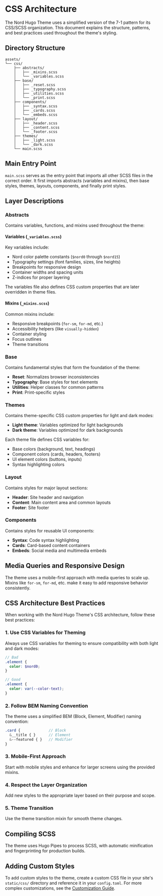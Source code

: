 # CSS Architecture

The Nord Hugo Theme uses a simplified version of the 7-1 pattern for its CSS/SCSS organization. This document explains the structure, patterns, and best practices used throughout the theme's styling.

## Directory Structure

```
assets/
└── css/
    ├── abstracts/
    │   ├── _mixins.scss
    │   └── _variables.scss
    ├── base/
    │   ├── _reset.scss
    │   ├── _typography.scss
    │   ├── _utilities.scss
    │   └── _print.scss
    ├── components/
    │   ├── _syntax.scss
    │   ├── _cards.scss
    │   └── _embeds.scss
    ├── layout/
    │   ├── _header.scss
    │   ├── _content.scss
    │   └── _footer.scss
    ├── themes/
    │   ├── _light.scss
    │   └── _dark.scss
    └── main.scss
```

## Main Entry Point

`main.scss` serves as the entry point that imports all other SCSS files in the correct order. It first imports abstracts (variables and mixins), then base styles, themes, layouts, components, and finally print styles.

## Layer Descriptions

### Abstracts

Contains variables, functions, and mixins used throughout the theme:

#### Variables (`_variables.scss`)

Key variables include:
- Nord color palette constants (`$nord0` through `$nord15`)
- Typography settings (font families, sizes, line heights)
- Breakpoints for responsive design
- Container widths and spacing units
- Z-indices for proper layering

The variables file also defines CSS custom properties that are later overridden in theme files.

#### Mixins (`_mixins.scss`)

Common mixins include:
- Responsive breakpoints (`for-sm`, `for-md`, etc.)
- Accessibility helpers (like `visually-hidden`)
- Container styling
- Focus outlines
- Theme transitions

### Base

Contains fundamental styles that form the foundation of the theme:

- **Reset**: Normalizes browser inconsistencies
- **Typography**: Base styles for text elements
- **Utilities**: Helper classes for common patterns
- **Print**: Print-specific styles

### Themes

Contains theme-specific CSS custom properties for light and dark modes:

- **Light theme**: Variables optimized for light backgrounds
- **Dark theme**: Variables optimized for dark backgrounds

Each theme file defines CSS variables for:
- Base colors (background, text, headings)
- Component colors (cards, headers, footers)
- UI element colors (buttons, inputs)
- Syntax highlighting colors

### Layout

Contains styles for major layout sections:

- **Header**: Site header and navigation
- **Content**: Main content area and common layouts
- **Footer**: Site footer

### Components

Contains styles for reusable UI components:

- **Syntax**: Code syntax highlighting
- **Cards**: Card-based content containers
- **Embeds**: Social media and multimedia embeds

## Media Queries and Responsive Design

The theme uses a mobile-first approach with media queries to scale up. Mixins like `for-sm`, `for-md`, etc. make it easy to add responsive behavior consistently.

## CSS Architecture Best Practices

When working with the Nord Hugo Theme's CSS architecture, follow these best practices:

### 1. Use CSS Variables for Theming

Always use CSS variables for theming to ensure compatibility with both light and dark modes:

```scss
// Bad
.element {
  color: $nord0;
}

// Good
.element {
  color: var(--color-text);
}
```

### 2. Follow BEM Naming Convention

The theme uses a simplified BEM (Block, Element, Modifier) naming convention:

```scss
.card {             // Block
  &__title { }      // Element
  &--featured { }   // Modifier
}
```

### 3. Mobile-First Approach

Start with mobile styles and enhance for larger screens using the provided mixins.

### 4. Respect the Layer Organization

Add new styles to the appropriate layer based on their purpose and scope.

### 5. Theme Transition

Use the theme transition mixin for smooth theme changes.

## Compiling SCSS

The theme uses Hugo Pipes to process SCSS, with automatic minification and fingerprinting for production builds.

## Adding Custom Styles

To add custom styles to the theme, create a custom CSS file in your site's `static/css/` directory and reference it in your `config.toml`. For more complex customizations, see the [Customization Guide](../customization.md).
